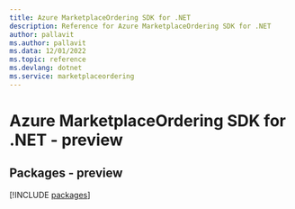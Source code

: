 ```yaml
---
title: Azure MarketplaceOrdering SDK for .NET
description: Reference for Azure MarketplaceOrdering SDK for .NET
author: pallavit
ms.author: pallavit
ms.data: 12/01/2022
ms.topic: reference
ms.devlang: dotnet
ms.service: marketplaceordering
---
```

# Azure MarketplaceOrdering SDK for .NET - preview
## Packages - preview
[!INCLUDE [packages](marketplaceordering-index.md)]